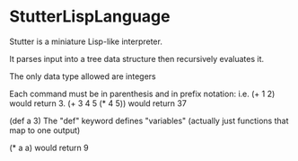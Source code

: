 # StutterLispLanguage

Stutter is a miniature Lisp-like interpreter.

It parses input into a tree data structure then recursively evaluates it.

The only data type allowed are integers

Each command must be in parenthesis and in prefix notation:
i.e.
(+ 1 2)
would return 3.
(+ 3 4 5 (* 4 5))
would return 37


(def a 3)
The "def" keyword defines "variables" (actually just functions that map to one output)

(* a a)
would return 9
